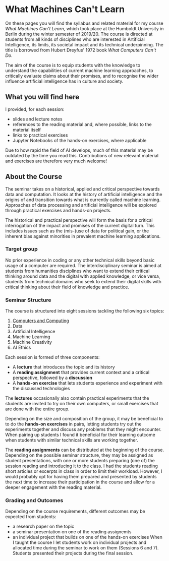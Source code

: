 # What Machines Can't Learn

On these pages you will find the syllabus and related material for my course _What Machines Can't Learn_, which took place at the Humboldt University in Berlin during the winter semester of 2019/20. 
The course is directed at students from all kinds of disciplines who are interested in Artificial Intelligence, its limits, its societal impact and its technical underpinning. The title is borrowed from Hubert Dreyfus' 1972 book _What Computers Can't Do_.


The aim of the course is to equip students with the knowledge to understand the capabilities of current machine learning approaches, to critically evaluate claims about their promises, and to recognise the wider influence artificial intelligence has in culture and society. 

## What you will find here

I provided, for each session: 
- slides and lecture notes
- references to the reading material and, where possible, links to the material itself
- links to practical exercises
- Jupyter Notebooks of the hands-on exercises, where applicable

Due to how rapid the field of AI develops, much of this material may be outdated by the time you read this. Contributions of new relevant material and exercises are therefore very much welcome!


## About the Course

The seminar takes on a historical, applied and critical perspective towards data and computation. It looks at the history of artificial intelligence and the origins of and transition towards what is currently called machine learning. Approaches of data processing and artificial intelligence will be explored through practical exercises and hands-on projects. 

The historical and practical perspective will form the basis for a critical interrogation of the impact and promises of the current digital turn. This includes issues such as the (mis-)use of data for political gain, or the inherent bias against minorities in prevalent machine learning applications.

### Target group

No prior experience in coding or any other technical skills beyond basic usage of a computer are required. The interdisciplinary seminar is aimed at students from humanities disciplines who want to extend their critical thinking around data and the digital with applied knowledge, or vice versa, students from technical domains who seek to extend their digital skills with critical thinking about their field of knowledge and practice.

### Seminar Structure
The course is structured into eight sessions tackling the following six topics:
1. [Computers and Computing](./sessions/1_computers_and_computing/session_1_computers_and_computing.md)
2. Data
3. Artificial Intelligence
4. Machine Learning
5. Machine Creativity
6. AI Ethics

Each session is formed of three components:

- A **lecture** that introduces the topic and its history
- A **reading assignment** that provides current context and a critical perspective, followed by a **discussion**
- A **hands-on exercise** that lets students experience and experiment with the discussed technologies

The **lectures** occasionally also contain practical experiments that the students are invited to try on their own computers, or small exercises that are done with the entire group.

Depending on the size and composition of the group, it may be beneficial to to do the **hands-on exercises** in pairs, letting students try out the experiments together and discuss any problems that they might encounter. When pairing up students I found it beneficial for their learning outcome when students with similar technical skills are working together.

The **reading assignments** can be distributed at the beginning of the course. Depending on the possible seminar structure, they may be assigned as student presentations, with one or more students preparing (one of) the session reading and introducing it to the class. I had the students reading short articles or excerpts in class in order to limit their workload. However, I would probably opt for having them prepared and presented by students the next time to increase their participation in the course and allow for a deeper engagement with the reading material.

### Grading and Outcomes

Depending on the course requirements, different outcomes may be expected from students:
- a research paper on the topic
- a seminar presentation on one of the reading assignemts
- an individual project that builds on one of the hands-on exercises
When I taught the course I let students work on individual projects and allocated time during the seminar to work on them (Sessions 6 and 7). Students presented their projects during the final session.


